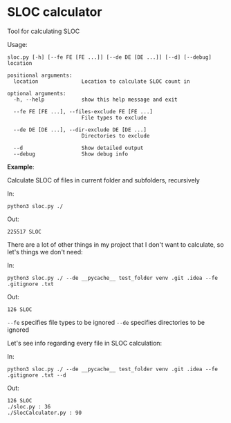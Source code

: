 # SLOC calculator
Tool for calculating SLOC

Usage:
```
sloc.py [-h] [--fe FE [FE ...]] [--de DE [DE ...]] [--d] [--debug] location

positional arguments:
  location              Location to calculate SLOC count in

optional arguments:
  -h, --help            show this help message and exit
  
  --fe FE [FE ...], --files-exclude FE [FE ...]
                        File types to exclude
                        
  --de DE [DE ...], --dir-exclude DE [DE ...]
                        Directories to exclude
                        
  --d                   Show detailed output
  --debug               Show debug info

```



**Example**:

Calculate SLOC of files in current folder and subfolders, recursively

In:
```
python3 sloc.py ./
```
Out:
```
225517 SLOC
```



There are a lot of other things in my project that I don't want to calculate, so let's things we don't need:

In:
```
python3 sloc.py ./ --de __pycache__ test_folder venv .git .idea --fe .gitignore .txt
```
Out:
```
126 SLOC
```
`--fe` specifies file types to be ignored
`--de` specifies directories to be ignored


Let's see info regarding every file in SLOC calculation:

In:
```
python3 sloc.py ./ --de __pycache__ test_folder venv .git .idea --fe .gitignore .txt --d
```
Out:
```
126 SLOC
./sloc.py : 36
./SlocCalculator.py : 90
```
